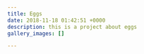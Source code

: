 ```yaml
---
title: Eggs
date: 2018-11-18 01:42:51 +0000
description: this is a project about eggs
gallery_images: []

---
```

